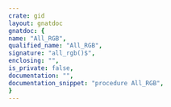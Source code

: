 ```yaml
---
crate: gid
layout: gnatdoc
gnatdoc: {
name: "All_RGB",
qualified_name: "All_RGB",
signature: "all_rgb()$",
enclosing: "",
is_private: false,
documentation: "",
documentation_snippet: "procedure All_RGB",
}
---
```

